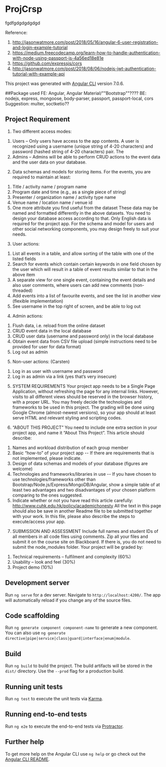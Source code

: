 # ProjCrsp

fgdfgdgdgdgdgd

Reference:
  1. http://jasonwatmore.com/post/2018/05/16/angular-6-user-registration-and-login-example-tutorial
  2. https://medium.freecodecamp.org/learn-how-to-handle-authentication-with-node-using-passport-js-4a56ed18e81e
  3. https://github.com/expressjs/cors
  4. http://jasonwatmore.com/post/2018/08/06/nodejs-jwt-authentication-tutorial-with-example-api


This project was generated with [Angular CLI](https://github.com/angular/angular-cli) version 7.0.6.

##Package used
FE: Angular, Angular Material/""Bootstrap""????
BE: nodejs, express, mongoose, body-parser, passport, passport-local, cors
Suggestion: multer, soctketio??

## Project Requirement
1) Two different access modes:
  1. Users – Only users have access to the app contents. A user is recognized using a username (unique string of 4-20 characters) and password (hashed string of 4-20 characters) pair. The
  2. Admins – Admins will be able to perform CRUD actions to the event data and the user data on your database.

2) Data schemas and models for storing items. For the events, you are required to maintain at least:
  1. Title / activity name / program name
  2. Program date and time (e.g., as a single piece of string)
  3. Presenter / organization name / activity type name
  4. Venue name / location name / venue id
  5. One more attribute you find useful from the dataset
  These data may be named and formatted differently in the above datasets. You need to design your database access according to that. Only English data is required for the project app. For the schema and model for users and other social networking components, you may design freely to suit your needs.

3) User actions:
  1. List all events in a table, and allow sorting of the table with one of the listed fields
  2. Search for events which contain certain keywords in one field chosen by the user
  which will result in a table of event results similar to that in the above item
  3. A separate view for one single event, containing the event details and also user
  comments, where users can add new comments (non-threaded)
  4. Add events into a list of favourite events, and see the list in another view (flexible
  implementation)
  5. See username in the top right of screen, and be able to log out

4) Admin actions:
  1. Flush data, i.e. reload from the online dataset
  2. CRUD event data in the local database
  3. CRUD user data (username and password only) in the local database
  4. Obtain event data from CSV file upload (simple instructions need to be provided for
  user for data format)
  5. Log out as admin

5) Non-user actions: (Carsten)
  1. Log in as user with username and password
  2. Log in as admin via a link (yes that’s very insecure)

5) SYSTEM REQUIREMENTS
  Your project app needs to be a Single Page Application, without refreshing the page for any internal links. However, visits to all different views should be reserved in the browser history, with a proper URL.
  You may freely decide the technologies and frameworks to be used in this project. The grading will be done using Google Chrome (almost-newest versions), so your app should at least serve HTML and relevant styling and scripting codes.

6) “ABOUT THIS PROJECT”
You need to include one extra section in your project app, and name it “About This Project”. This article should describe:
  1. Names and workload distribution of each group member
  2. Basic “how-to” of your project app
  -- If there are requirements that is not implemented, please indicate.
  3. Design of data schemas and models of your database (figures are welcome)
  4. Technologies and frameworks/libraries in use
  -- If you have chosen to use technologies/frameworks other than Bootstrap/Node.js/Express/MongoDB/Angular, show a simple table of at least two advantages and two disadvantages of your chosen platform comparing to the ones suggested.
  5. Indicate whether or not you have read this article carefully:
  http://www.cuhk.edu.hk/policy/academichonesty
  All the text in this page should also be save in another Readme file to be submitted together with your work. In this file, please also describe the steps to execute/access your app.

7) SUBMISSION AND ASSESSMENT
Include full names and student IDs of all members in all code files using comments. Zip all your files and submit it on the course site on Blackboard.
If there is, you do not need to submit the node_modules folder. Your project will be graded by:
  1. Technical requirements – fulfilment and complexity (60%)
  2. Usability – look and feel (30%)
  3. Project demo (10%)







## Development server

Run `ng serve` for a dev server. Navigate to `http://localhost:4200/`. The app will automatically reload if you change any of the source files.

## Code scaffolding

Run `ng generate component component-name` to generate a new component. You can also use `ng generate directive|pipe|service|class|guard|interface|enum|module`.

## Build

Run `ng build` to build the project. The build artifacts will be stored in the `dist/` directory. Use the `--prod` flag for a production build.

## Running unit tests

Run `ng test` to execute the unit tests via [Karma](https://karma-runner.github.io).

## Running end-to-end tests

Run `ng e2e` to execute the end-to-end tests via [Protractor](http://www.protractortest.org/).

## Further help

To get more help on the Angular CLI use `ng help` or go check out the [Angular CLI README](https://github.com/angular/angular-cli/blob/master/README.md).
